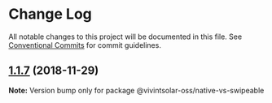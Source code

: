 # Change Log

All notable changes to this project will be documented in this file.
See [Conventional Commits](https://conventionalcommits.org) for commit guidelines.

## [1.1.7](https://github.com/vivintsolar-oss/react-native-components/compare/@vivintsolar-oss/native-vs-swipeable@1.1.6...@vivintsolar-oss/native-vs-swipeable@1.1.7) (2018-11-29)

**Note:** Version bump only for package @vivintsolar-oss/native-vs-swipeable
